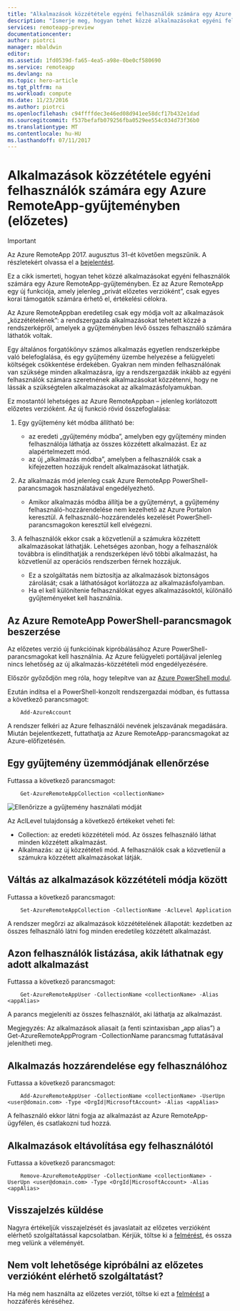 ```yaml
---
title: "Alkalmazások közzététele egyéni felhasználók számára egy Azure RemoteApp-gyűjteményben (előzetes) | Microsoft Docs"
description: "Ismerje meg, hogyan tehet közzé alkalmazásokat egyéni felhasználók számára a csoportok használata helyett az Azure RemoteAppban."
services: remoteapp-preview
documentationcenter: 
author: piotrci
manager: mbaldwin
editor: 
ms.assetid: 1fd0539d-fa65-4ea5-a98e-0be0cf580690
ms.service: remoteapp
ms.devlang: na
ms.topic: hero-article
ms.tgt_pltfrm: na
ms.workload: compute
ms.date: 11/23/2016
ms.author: piotrci
ms.openlocfilehash: c94ffffdec3e46ed08d941ee58dcf17b432e1dad
ms.sourcegitcommit: f537befafb079256fba0529ee554c034d73f36b0
ms.translationtype: MT
ms.contentlocale: hu-HU
ms.lasthandoff: 07/11/2017
---
```

# <a name="publish-applications-to-individual-users-in-an-azure-remoteapp-collection-preview"></a>Alkalmazások közzététele egyéni felhasználók számára egy Azure RemoteApp-gyűjteményben (előzetes)
> [!IMPORTANT]
> Az Azure RemoteApp 2017. augusztus 31-ét követően megszűnik. A részletekért olvassa el a [bejelentést](https://go.microsoft.com/fwlink/?linkid=821148).
> 
> 

Ez a cikk ismerteti, hogyan tehet közzé alkalmazásokat egyéni felhasználók számára egy Azure RemoteApp-gyűjteményben. Ez az Azure RemoteApp egy új funkciója, amely jelenleg „privát előzetes verzióként”, csak egyes korai támogatók számára érhető el, értékelési célokra.

Az Azure RemoteAppban eredetileg csak egy módja volt az alkalmazások „közzétételének”: a rendszergazda alkalmazásokat tehetett közzé a rendszerképről, amelyek a gyűjteményben lévő összes felhasználó számára láthatók voltak.

Egy általános forgatókönyv számos alkalmazás egyetlen rendszerképbe való belefoglalása, és egy gyűjtemény üzembe helyezése a felügyeleti költségek csökkentése érdekében. Gyakran nem minden felhasználónak van szüksége minden alkalmazásra, így a rendszergazdák inkább az egyéni felhasználók számára szeretnének alkalmazásokat közzétenni, hogy ne lássák a szükségtelen alkalmazásokat az alkalmazásfolyamukban.

Ez mostantól lehetséges az Azure RemoteAppban – jelenleg korlátozott előzetes verzióként. Az új funkció rövid összefoglalása:

1. Egy gyűjtemény két módba állítható be:
   
   * az eredeti „gyűjtemény módba”, amelyben egy gyűjtemény minden felhasználója láthatja az összes közzétett alkalmazást. Ez az alapértelmezett mód.
   * az új „alkalmazás módba”, amelyben a felhasználók csak a kifejezetten hozzájuk rendelt alkalmazásokat láthatják.
2. Az alkalmazás mód jelenleg csak Azure RemoteApp PowerShell-parancsmagok használatával engedélyezhető.
   
   * Amikor alkalmazás módba állítja be a gyűjteményt, a gyűjtemény felhasználó-hozzárendelése nem kezelhető az Azure Portalon keresztül. A felhasználó-hozzárendelés kezelését PowerShell-parancsmagokon keresztül kell elvégezni.
3. A felhasználók ekkor csak a közvetlenül a számukra közzétett alkalmazásokat láthatják. Lehetséges azonban, hogy a felhasználók továbbra is elindíthatják a rendszerképen lévő többi alkalmazást, ha közvetlenül az operációs rendszerben férnek hozzájuk.
   
   * Ez a szolgáltatás nem biztosítja az alkalmazások biztonságos zárolását; csak a láthatóságot korlátozza az alkalmazásfolyamban.
   * Ha el kell különítenie felhasználókat egyes alkalmazásoktól, különálló gyűjteményeket kell használnia.

## <a name="how-to-get-azure-remoteapp-powershell-cmdlets"></a>Az Azure RemoteApp PowerShell-parancsmagok beszerzése
Az előzetes verzió új funkcióinak kipróbálásához Azure PowerShell-parancsmagokat kell használnia. Az Azure felügyeleti portáljával jelenleg nincs lehetőség az új alkalmazás-közzétételi mód engedélyezésére.

Először győződjön meg róla, hogy telepítve van az [Azure PowerShell modul](/powershell/azure/overview).

Ezután indítsa el a PowerShell-konzolt rendszergazdai módban, és futtassa a következő parancsmagot:

        Add-AzureAccount

A rendszer felkéri az Azure felhasználói nevének jelszavának megadására. Miután bejelentkezett, futtathatja az Azure RemoteApp-parancsmagokat az Azure-előfizetésén.

## <a name="how-to-check-which-mode-a-collection-is-in"></a>Egy gyűjtemény üzemmódjának ellenőrzése
Futtassa a következő parancsmagot:

        Get-AzureRemoteAppCollection <collectionName>

![Ellenőrizze a gyűjtemény használati módját](./media/remoteapp-perapp/araacllelvel.png)

Az AclLevel tulajdonság a következő értékeket veheti fel:

* Collection: az eredeti közzétételi mód. Az összes felhasználó láthat minden közzétett alkalmazást.
* Alkalmazás: az új közzétételi mód. A felhasználók csak a közvetlenül a számukra közzétett alkalmazásokat látják.

## <a name="how-to-switch-to-application-publishing-mode"></a>Váltás az alkalmazások közzétételi módja között
Futtassa a következő parancsmagot:

        Set-AzureRemoteAppCollection -CollectionName -AclLevel Application

A rendszer megőrzi az alkalmazások közzétételének állapotát: kezdetben az összes felhasználó látni fog minden eredetileg közzétett alkalmazást.

## <a name="how-to-list-users-who-can-see-a-specific-application"></a>Azon felhasználók listázása, akik láthatnak egy adott alkalmazást
Futtassa a következő parancsmagot:

        Get-AzureRemoteAppUser -CollectionName <collectionName> -Alias <appAlias>

A parancs megjeleníti az összes felhasználót, aki láthatja az alkalmazást.

Megjegyzés: Az alkalmazások aliasait (a fenti szintaxisban „app alias”) a Get-AzureRemoteAppProgram -CollectionName <collectionName> parancsmag futtatásával jelenítheti meg.

## <a name="how-to-assign-an-application-to-a-user"></a>Alkalmazás hozzárendelése egy felhasználóhoz
Futtassa a következő parancsmagot:

        Add-AzureRemoteAppUser -CollectionName <collectionName> -UserUpn <user@domain.com> -Type <OrgId|MicrosoftAccount> -Alias <appAlias>

A felhasználó ekkor látni fogja az alkalmazást az Azure RemoteApp-ügyfélen, és csatlakozni tud hozzá.

## <a name="how-to-remove-an-application-from-a-user"></a>Alkalmazások eltávolítása egy felhasználótól
Futtassa a következő parancsmagot:

        Remove-AzureRemoteAppUser -CollectionName <collectionName> -UserUpn <user@domain.com> -Type <OrgId|MicrosoftAccount> -Alias <appAlias>

## <a name="providing-feedback"></a>Visszajelzés küldése
Nagyra értékeljük visszajelzését és javaslatait az előzetes verzióként elérhető szolgáltatással kapcsolatban. Kérjük, töltse ki a [felmérést](http://www.instant.ly/s/FDdrb), és ossza meg velünk a véleményét.

## <a name="havent-had-a-chance-to-try-the-preview-feature"></a>Nem volt lehetősége kipróbálni az előzetes verzióként elérhető szolgáltatást?
Ha még nem használta az előzetes verziót, töltse ki ezt a [felmérést](http://www.instant.ly/s/AY83p) a hozzáférés kéréséhez.

